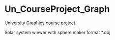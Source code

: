 # Un_CourseProject_Graph
University Graphics course project

Solar system wiewer with sphere maker format *.obj
